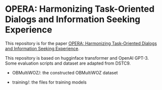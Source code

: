 # OPERA:  Harmonizing Task-Oriented Dialogs and Information Seeking Experience

This repository is for the paper [OPERA:  Harmonizing Task-Oriented Dialogs and Information Seeking Experience](https://dl.acm.org/doi/abs/10.1145/3623381).

This repository is based on hugginface transformer and OpenAI GPT-3. Some evaluation scripts and dataset are adapted from DSTC9.


- OBMultiWOZ/: the constructed OBMultiWOZ dataset

- training/: the files for training models
